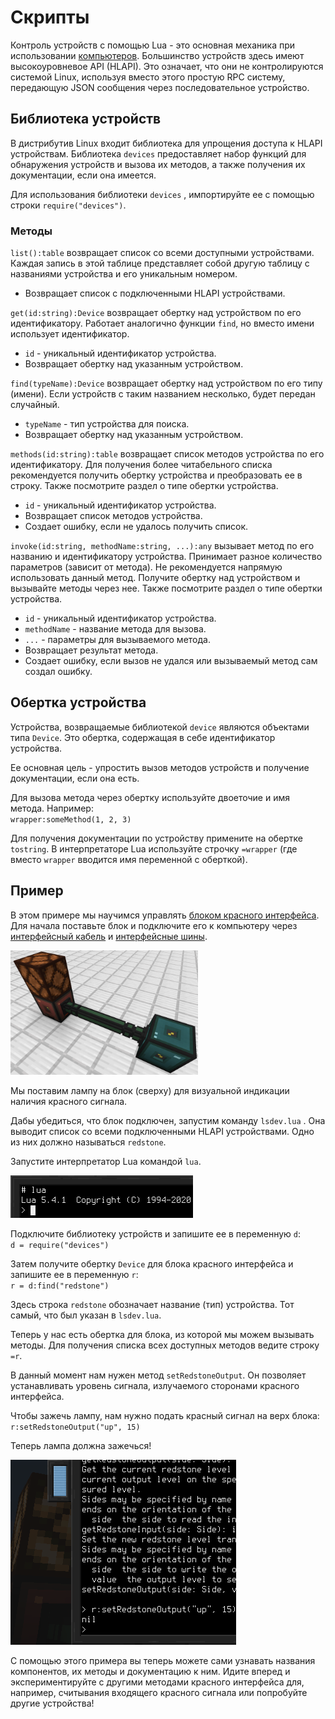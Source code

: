 # Скрипты
Контроль устройств с помощью Lua - это основная механика при использовании [компьютеров](block/computer.md). Большинство устройств здесь имеют высокоуровневое API (HLAPI). Это означает, что они не контролируются системой Linux, используя вместо этого простую RPC систему, передающую JSON сообщения через последовательное устройство.

## Библиотека устройств
В дистрибутив Linux входит библиотека для упрощения доступа к HLAPI устройствам. Библиотека `devices` предоставляет набор функций для обнаружения устройств и вызова их методов, а также получения их документации, если она имеется.

Для использования библиотеки `devices` , импортируйте ее с помощью строки `require("devices")`.

### Методы
`list():table` возвращает список со всеми доступными устройствами. Каждая запись в этой таблице представляет собой другую таблицу с названиями устройства и его уникальным номером.
- Возвращает список с подключенными HLAPI устройствами.

`get(id:string):Device` возвращает обертку над устройством по его идентификатору. Работает аналогично функции `find`, но вместо имени использует идентификатор.
- `id` - уникальный идентификатор устройства.
- Возвращает обертку над указанным устройством.

`find(typeName):Device` возвращает обертку над устройством по его типу (имени). Если устройств с таким названием несколько, будет передан случайный.
- `typeName` - тип устройства для поиска.
- Возвращает обертку над указанным устройством.

`methods(id:string):table` возвращает список методов устройства по его идентификатору. Для получения более читабельного списка рекомендуется получить обертку устройства и преобразовать ее в строку. Также посмотрите раздел о типе обертки устройства.
- `id` - уникальный идентификатор устройства.
- Возвращает список методов устройства.
- Создает ошибку, если не удалось получить список.

`invoke(id:string, methodName:string, ...):any` вызывает метод по его названию и идентификатору устройства. Принимает разное количество параметров (зависит от метода). Не рекомендуется напрямую использовать данный метод. Получите обертку над устройством и вызывайте методы через нее. Также посмотрите раздел о типе обертки устройства.
- `id` - уникальный идентификатор устройства.
- `methodName` - название метода для вызова.
- `...` - параметры для вызываемого метода.
- Возвращает результат метода.
- Создает ошибку, если вызов не удался или вызываемый метод сам создал ошибку.

## Обертка устройства
Устройства, возвращаемые библиотекой `device` являются объектами типа `Device`. Это обертка, содержащая в себе идентификатор устройства.

Ее основная цель - упростить вызов методов устройств и получение документации, если она есть.

Для вызова метода через обертку используйте двоеточие и имя метода. Например:  
`wrapper:someMethod(1, 2, 3)`

Для получения документации по устройству примените на обертке `tostring`. В интерпретаторе Lua используйте строчку `=wrapper` (где вместо `wrapper` вводится имя переменной с оберткой).

## Пример
В этом примере мы научимся управлять [блоком красного интерфейса](block/redstone_interface.md). Для начала поставьте блок и подключите его к компьютеру через [интерфейсный кабель](block/bus_cable.md) и [интерфейсные шины](block/bus_interface.md).

![Настройка красного интерфейса](../img/scripting_redstone_interface.png)

Мы поставим лампу на блок (сверху) для визуальной индикации наличия красного сигнала.

Дабы убедиться, что блок подключен, запустим команду `lsdev.lua` . Она выводит список со всеми подключенными HLAPI устройствами. Одно из них должно называться `redstone`.

Запустите интерпретатор Lua командой `lua`.

![Интерпретатор Lua](../img/scripting_lua_interactive.png)

Подключите библиотеку устройств и запишите ее в переменную `d`:  
`d = require("devices")`

Затем получите обертку `Device` для блока красного интерфейса и запишите ее в переменную `r`:  
`r = d:find("redstone")`

Здесь строка `redstone` обозначает название (тип) устройства. Тот самый, что был указан в `lsdev.lua`.

Теперь у нас есть обертка для блока, из которой мы можем вызывать методы. Для получения списка всех доступных методов ведите строку `=r`.

В данный момент нам нужен метод `setRedstoneOutput`. Он позволяет устанавливать уровень сигнала, излучаемого сторонами красного интерфейса.

Чтобы зажечь лампу, нам нужно подать красный сигнал на верх блока:  
`r:setRedstoneOutput("up", 15)`

Теперь лампа должна зажечься!

![Горящая лампа](../img/scripting_lamp.png)

С помощью этого примера вы теперь можете сами узнавать названия компонентов, их методы и документацию к ним. Идите вперед и экспериментируйте с другими методами красного интерфейса для, например, считывания входящего красного сигнала или попробуйте другие устройства!
